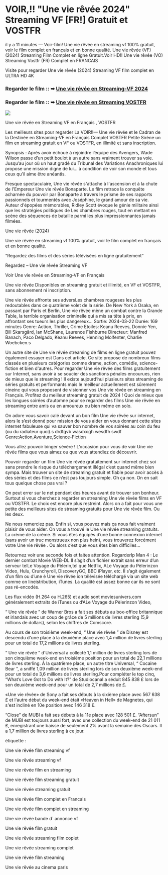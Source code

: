 # VOIR,!! "Une vie rêvée 2024" Streaming VF [FR!] Gratuit et VOSTFR

il y a 11 minutes — Voir-film! Une vie rêvée en streaming vf 100% gratuit, voir le film complet en français et en bonne qualité. Une vie rêvée (VF) (2024) Streaming Film Complet en ligne Gratuit.Voir HD!! Une vie rêvée (VO) Streaming Vostfr (FR) Complet en FRANCAIS

Visite pour regarder Une vie rêvée (2024) Streaming VF film complet en ULTRA HD 4K

### Regarder le film :: ➥ [Une vie rêvée en Streaming-VF 2024](https://t.co/Ebrki4RU7h)

### Regarder le film :: ➥ [Une vie rêvée en Streaming VOSTFR](https://t.co/Ebrki4RU7h)

<p dir="auto"><a href="https://t.co/Ebrki4RU7h" title="PLAYNOW" rel="nofollow"><img src="https://i.imgur.com/jhNGoEt.gif" style="max-width: 100%;"></a></p>

Une vie rêvée en Streaming VF en Français , VOSTFR

Les meilleurs sites pour regarder La VOIR!!— Une vie rêvée et le Cadran de la Destinée en Streaming-VF en Français Complet VOSTFR Petite Sirène un film en streaming gratuit en VF ou VOSTFR, en illimité et sans inscription.

Synopsis : Après avoir échoué à rejoindre l’équipe des Avengers, Wade Wilson passe d’un petit boulot à un autre sans vraiment trouver sa voie. Jusqu’au jour où un haut gradé du Tribunal des Variations Anachroniques lui propose une mission digne de lui… à condition de voir son monde et tous ceux qu’il aime être anéantis.

Fresque spectaculaire, Une vie rêvée s'attache à l'ascension et à la chute de l'Empereur Une vie rêvée Bonaparte. Le film retrace la conquête acharnée du pouvoir par Bonaparte à travers le prisme de ses rapports passionnels et tourmentés avec Joséphine, le grand amour de sa vie. Auteur d'épopées mémorables, Ridley Scott évoque le génie militaire ainsi que les stratégies politiques de Les chambres rouges, tout en mettant en scène des séquences de bataille parmi les plus impressionnantes jamais filmées.

Une vie rêvée (2024)

Une vie rêvée en streaming vf 100% gratuit, voir le film complet en français et en bonne qualité.

“Regardez des films et des séries télévisées en ligne gratuitement”

Regardez – Une vie rêvée Streaming VF

Voir Une vie rêvée en Streaming-VF en Français

Une vie rêvée Disponibles en streaming gratuit et illimité, en VF et VOSTFR, sans abonnement ni inscription.

Une vie rêvée affronte ses adversLes chambres rougeses les plus redoutables dans ce quatrième volet de la série. De New York à Osaka, en passant par Paris et Berlin, Une vie rêvée mène un combat contre la Grande Table, la terrible organisation criminelle qui a mis sa tête à prix, en affrontant ses tueurs les plus dangereux... Sortie: 2024-03-22 Durée: 169 minutes Genre: Action, Thriller, Crime Etoiles: Keanu Reeves, Donnie Yen, Bill Skarsgård, Ian McShane, Laurence Fishburne Directeur: Manfred Banach, Paco Delgado, Keanu Reeves, Henning Molfenter, Charlie Woebcken.s

Un autre site de Une vie rêvée streaming de films en ligne gratuit pouvez également essayer est Dans cet article. Ce site propose de nombreux films classés en plusieurs catégories comme drame, action, comédie, science-fiction et bien d'autres. Pour regarder Une vie rêvée des films gratuitement sur Internet, sans avoir à se soucier des sanctions pénales encourues, rien de mieux que le streaming ! Il existe aujourd’hui plusieurs sites streaming de séries gratuits et performants mais le meilleur actuellement est sûrement cineinc qui vous proposent de visionner vos Une vie rêvée en streaming en Français. Profitez du meilleur streaming gratuit de 2024 ! Quoi de mieux que les longues soirées d’automne pour se regarder des films Une vie rêvée en streaming entre amis ou en amoureux ou bien même en solo.

On adore vous savoir calé devant un bon film Une vie rêvée sur internet, alors le s’est donné pour mission de vous aider en vous donnant cette sites internet fabuleuse qui va sauver bon nombre de vos soirées au coin du feu (ou du radiateur quoi).s drdfgvb wasdxcgh wesdfh swdf Genre:Action,Aventure,Science-Fiction

Vous allez pouvoir binger sévère ! L’occasion pour vous de voir Une vie rêvée films que vous aimez ou que vous attendiez de découvrir.

Pouvoir regarder un film Une vie rêvée gratuitement sur internet chez soi sans prendre le risque du téléchargement illégal c’est quand même bien sympa. Mais trouver un site de streaming gratuit et fiable pour avoir accès à des séries et des films ce n’est pas toujours simple. Oh ça non. On en sait tous quelque chose pas vrai ?

On peut errer sur le net pendant des heures avant de trouver son bonheur. Surtout si vous cherchez à regarder en streaming Une vie rêvée films en VF ou VOSTFR. Le choix est encore plus restreint. Alors on a fait pour vous une petite des meilleurs sites de streaming gratuits pour Une vie rêvée film. Ou les deux.

Ne nous remerciez pas. Enfin si, vous pouvez mais ça nous fait vraiment plaisir de vous aider. On vous a trouvé le Une vie rêvée streaming gratuits. La crème de la crème. Si vous êtes équipés d’une bonne connexion internet (sans avoir un truc monstrueux non plus hein), vous trouverez forcément votre Une vie rêvée . Ou alors c’est que vous êtes bien difficiles…

Retournez voir une seconde fois et faites attention. RegarderIp Man 4 : Le dernier combat Movie WEB-DL Il s’agit d’un fichier extrait sans erreur d’un serveur telLe Voyage du Pèlerin,tel que Netflix, ALe Voyage du Pèlerinzon Video, Hulu, Crunchyroll, DiscoveryGO, BBC iPlayer, etc. Il s’agit également d’un film ou d’une é Une vie rêvée ion télévisée téléchargé via un site web comme on lineistribution, iTunes. La qualité est assez bonne car ils ne sont pas ré-encodés.

Les flux vidéo (H.264 ou H.265) et audio sont moviesunivers.com généralement extraits de iTunes ou d’ALe Voyage du Pèlerinzon Video,

“ Une vie rêvée ” de Warner Bros a fait ses débuts au box-office britannique et irlandais avec un coup de grâce de 5 millions de livres sterling (5,9 millions de dollars), selon les chiffres de Comscore.

Au cours de son troisième week-end, “ Une vie rêvée ” de Disney est descendu d'une place à la deuxième place avec 1,4 million de livres sterling pour un total de 17,2 millions de livres sterling.

“ Une vie rêvée ” d'Universal a collecté 1,1 million de livres sterling lors de son cinquième week-end en troisième position pour un total de 22,1 millions de livres sterling. À la quatrième place, un autre titre Universal, “ Cocaine Bear ”, a sniffé 1,09 million de livres sterling lors de son deuxième week-end pour un total de 3,6 millions de livres sterling.Pour compléter le top cinq, “What’s Love Got to Do with It?” de Studiocanal a séduit 845 838 £ lors de son deuxième week-end pour un total de 2,7 millions de £.

«Une vie rêvée» de Sony a fait ses débuts à la sixième place avec 567 638 £ et l'autre début du week-end était «Heaven in Hell» de Magnetes, qui s'est incliné en 10e position avec 146 318 £.

“Close” de MUBI a fait ses débuts à la 11e place avec 128 501 £. “Aftersun” de MUBI est toujours aussi fort, avec une collection du week-end de 21 011 £, enregistrant une baisse de seulement 2% avant la semaine des Oscars. Il a 1,7 million de livres sterling à ce jour.

étiquette :

Une vie rêvée film streaming vf

Une vie rêvée streaming vf

Une vie rêvée film en streaming

Une vie rêvée film streaming gratuit

Une vie rêvée streaming gratuit

Une vie rêvée film complet en Francais

Une vie rêvée film complet en streaming

Une vie rêvée bande d` annonce vf

Une vie rêvée film gratuit

Une vie rêvée streaming film coplet

Une vie rêvée streaming complet

Une vie rêvée film streaming

Une vie rêvée au cinema paris
